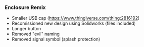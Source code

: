 ### Enclosure Remix

- Smaller USB cap (https://www.thingiverse.com/thing:2816192)
- Recomissioned new design using Solidworks (files included)
- Longer button
- Removed "evil" naming
- Removed signal symbol (splash protection)

